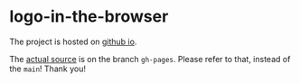 logo-in-the-browser
===================

The project is hosted on [github io](https://imrehorvath.github.io/logo-in-the-browser/).

The [actual source](https://github.com/imrehorvath/logo-in-the-browser/tree/gh-pages) is on the branch `gh-pages`. Please refer to that, instead of the `main`! Thank you!
